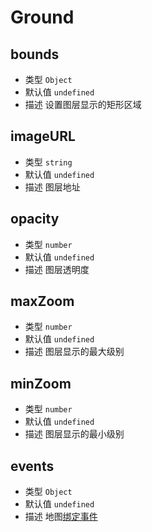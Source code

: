 # Ground

## bounds
* 类型 `Object`
* 默认值 `undefined`
* 描述 设置图层显示的矩形区域

## imageURL
* 类型 `string`
* 默认值 `undefined`
* 描述 图层地址

## opacity
* 类型 `number`
* 默认值 `undefined`
* 描述 图层透明度

## maxZoom
* 类型 `number`
* 默认值 `undefined`
* 描述 图层显示的最大级别

## minZoom
* 类型 `number`
* 默认值 `undefined`
* 描述 图层显示的最小级别

## events
* 类型 `Object`
* 默认值 `undefined`
* 描述 地图[绑定事件](http://lbsyun.baidu.com/cms/jsapi/reference/jsapi_reference_3_0.html#a3b18)
